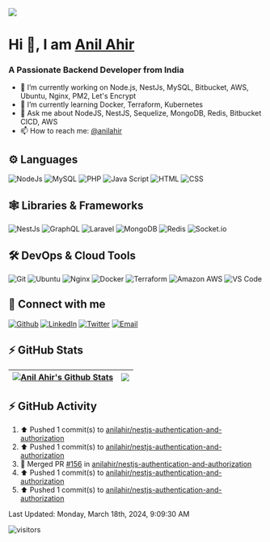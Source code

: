[![](banner.gif)][unsplash]

# Hi 👋, I am [Anil Ahir][website]

### A Passionate Backend Developer from India

- 🔭 I’m currently working on Node.js, NestJs, MySQL, Bitbucket, AWS, Ubuntu, Nginx, PM2, Let's Encrypt
- 🌱 I’m currently learning Docker, Terraform, Kubernetes
- 💬 Ask me about NodeJS, NestJS, Sequelize, MongoDB, Redis, Bitbucket CICD, AWS
- 📫 How to reach me: [@anilahir][email]

## ⚙ Languages

![NodeJs](https://img.shields.io/badge/-NodeJs-black?style=flat-square&logo=node.js)
![MySQL](https://img.shields.io/badge/-MySQL-134e61?style=flat-square&logo=mysql)
![PHP](https://img.shields.io/badge/-PHP-2f353b?style=flat-square&logo=php)
![Java Script](https://img.shields.io/badge/-Java%20Script-black?style=flat-square&logo=javascript)
![HTML](https://img.shields.io/badge/-HTML-white?style=flat-square&logo=html5)
![CSS](https://img.shields.io/badge/-CSS-167dbe?style=flat-square&logo=css3)

## 🕸 Libraries & Frameworks

![NestJs](https://img.shields.io/badge/-NestJs-e0234e?style=flat-square&logo=nestjs)
![GraphQL](https://img.shields.io/badge/-GraphQL-e10098?style=flat-square&logo=graphql)
![Laravel](https://img.shields.io/badge/-Laravel-black?style=flat-square&logo=laravel)
![MongoDB](https://img.shields.io/badge/-MongoDB-ffffff?style=flat-square&logo=mongodb)
![Redis](https://img.shields.io/badge/-Redis-black?style=flat-square&logo=redis)
![Socket.io](https://img.shields.io/badge/-Socket.io-black?style=flat-square&logo=socket.io)

## 🛠 DevOps & Cloud Tools

![Git](https://img.shields.io/badge/-Git-black?style=flat-square&logo=git)
![Ubuntu](https://img.shields.io/badge/-Ubuntu-black?style=flat-square&logo=ubuntu)
![Nginx](https://img.shields.io/badge/-Nginx-008a34?style=flat-square&logo=nginx)
![Docker](https://img.shields.io/badge/-Docker-black?style=flat-square&logo=docker)
![Terraform](https://img.shields.io/badge/-Terraform-5c4ee5?style=flat-square&logo=terraform)
![Amazon AWS](https://img.shields.io/badge/-Amazon%20AWS-232F3E?style=flat-square&logo=amazon-aws)
![VS Code](https://img.shields.io/badge/-VS%20Code-007bcd?style=flat-square&logo=visualstudiocode)

## 🤝 Connect with me

[![Github](https://img.shields.io/badge/github-171515?style=for-the-badge&logo=github&logoColor=white)][github]
[![LinkedIn](https://img.shields.io/badge/LinkedIn-0077B5?style=for-the-badge&logo=linkedin&logoColor=white)][linkedin]
[![Twitter](https://img.shields.io/badge/Twitter-1DA1F2?style=for-the-badge&logo=twitter&logoColor=white)][twitter]
[![Email](https://img.shields.io/badge/Gmail-D14836?style=for-the-badge&logo=gmail&logoColor=white)][email]

## ⚡ GitHub Stats

| <a href="https://github.com/anilahir/github-readme-stats"><img align="center" src="https://github-readme-stats.vercel.app/api?username=anilahir&show_icons=true&include_all_commits=true&theme=buefy&hide_border=true" alt="Anil Ahir's Github Stats" /></a> | <a href="https://github.com/anilahir/github-readme-stats"><img align="center" src="https://github-readme-stats.vercel.app/api/top-langs/?username=anilahir&layout=compact&theme=buefy&hide_border=true" /></a> |
| ------------------------------------------------------------------------------------------------------------------------------------------------------------------------------------------------------------------------------------------------------------ | -------------------------------------------------------------------------------------------------------------------------------------------------------------------------------------------------------------- |

## ⚡ GitHub Activity

<!--RECENT_ACTIVITY:start-->
1. ⬆️ Pushed 1 commit(s) to [anilahir/nestjs-authentication-and-authorization](https://github.com/anilahir/nestjs-authentication-and-authorization)<br>
2. ⬆️ Pushed 1 commit(s) to [anilahir/nestjs-authentication-and-authorization](https://github.com/anilahir/nestjs-authentication-and-authorization)<br>
3. 🎉 Merged PR [#156](https://github.com/anilahir/nestjs-authentication-and-authorization/pull/156) in [anilahir/nestjs-authentication-and-authorization](https://github.com/anilahir/nestjs-authentication-and-authorization)<br>
4. ⬆️ Pushed 1 commit(s) to [anilahir/nestjs-authentication-and-authorization](https://github.com/anilahir/nestjs-authentication-and-authorization)<br>
5. ⬆️ Pushed 1 commit(s) to [anilahir/nestjs-authentication-and-authorization](https://github.com/anilahir/nestjs-authentication-and-authorization)<br>
   <!--RECENT_ACTIVITY:end-->
   <!--RECENT_ACTIVITY:last_update-->
Last Updated: Monday, March 18th, 2024, 9:09:30 AM
   <!--RECENT_ACTIVITY:last_update_end-->

![visitors](https://visitor-badge.laobi.icu/badge?page_id=anilahir/anilahir)

[unsplash]: https://unsplash.com/@benkolde?utm_source=unsplash&utm_medium=referral&utm_content=creditCopyText
[website]: https://github.com/anilahir
[github]: https://github.com/anilahir
[email]: mailto:anil220.306@gmail.com
[twitter]: https://twitter.com/anilahir220
[linkedin]: https://www.linkedin.com/in/anilahir
